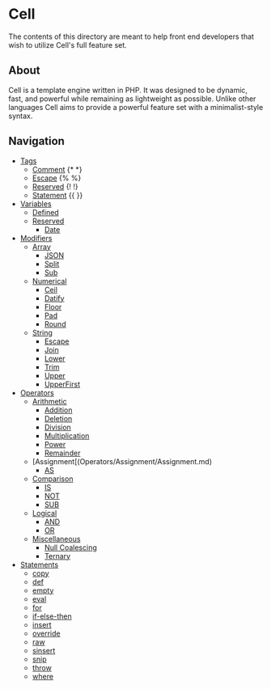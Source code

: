 Cell
===============
The contents of this directory are meant to help front end developers that wish to utilize Cell's full feature set.

About
---------------
Cell is a template engine written in PHP. It was designed to be dynamic, fast, and powerful while remaining as lightweight
as possible. Unlike other languages Cell aims to provide a powerful feature set with a minimalist-style syntax.

Navigation
---------------
- [Tags](Tags/Tags.md)
  - [Comment](Tags/Comment.md) {* *}
  - [Escape](Tags/Escape.md) {% %}
  - [Reserved](Tags/Reserved.md) {! !}
  - [Statement](Tags/Statement.md) {{ }}
- [Variables](Variables/Variables.md)
  - [Defined](Variables/Defined.md)
  - [Reserved](Variables/Reserved.md)
    - [Date](Reserved/Date.md)
- [Modifiers](Modifiers/Modifiers.md)
  - [Array](Array/Array.md)
    - [JSON](Array/JSON.md)
    - [Split](Array/Split.md)
    - [Sub](Array/Sub.md)
  - [Numerical](Modifiers/Numerical/Numerical.md)
    - [Ceil](Modifiers/Numerical/Ceil.md)
    - [Datify](Modifiers/Numerical/Datify.md)
    - [Floor](Modifiers/Numerical/Floor.md)
    - [Pad](Modifiers/Numerical/Pad.md)
    - [Round](Modifiers/Numerical/Round.md)
  - [String](Modifiers/String/String.md)
    - [Escape](Modifiers/String/Escape.md)
    - [Join](Modifiers/String/Join.md)
    - [Lower](Modifiers/String/Lower.md)
    - [Trim](Modifiers/String/Trim.md)
    - [Upper](Modifiers/String/Upper.md)
    - [UpperFirst](Modifiers/String/UpperFirst.md)
- [Operators](Operators/Operators.md)
  - [Arithmetic](Operators/Arithmetic/Arithmetic.md)
    - [Addition](Operators/Arithmetic/Addition.md)
    - [Deletion](Operators/Arithmetic/Deletion.md)
    - [Division](Operators/Arithmetic/Division.md)
    - [Multiplication](Operators/Arithmetic/Multiplication.md)
    - [Power](Operators/Arithmetic/Power.md)
    - [Remainder](Operators/Arithmetic/Remainder.md)
  - [Assignment[(Operators/Assignment/Assignment.md)
    - [AS](Operators/Assignment/AS.md)
  - [Comparison](Operators/Comparison/Comparison.md)
    - [IS](Operators/Comparison/IS.md)
    - [NOT](Operators/Comparison/NOT.md)
    - [SUB](Operators/Miscellaneous/SUB.md)
  - [Logical](Operators/Logical/Logical.md)
    - [AND](Operators/Logical/AND.md)
    - [OR](Operators/Logical/OR.md)
  - [Miscellaneous](Operators/Miscellaneous/Miscellaneous.md)
    - [Null Coalescing](Operators/Miscellaneous/NullCoalescing.md)
    - [Ternary](Operators/Miscellaneous/Ternary.md)
- [Statements](Undocumented.md)
  - [copy](Undocumented.md)
  - [def](Undocumented.md)
  - [empty](Undocumented.md)
  - [eval](Undocumented.md)
  - [for](Undocumented.md)
  - [if-else-then](Undocumented.md)
  - [insert](Undocumented.md)
  - [override](Undocumented.md)
  - [raw](Undocumented.md)
  - [sinsert](Undocumented.md)
  - [snip](Undocumented.md)
  - [throw](Undocumented.md)
  - [where](Undocumented.md)
